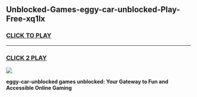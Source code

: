 
## Unblocked-Games-eggy-car-unblocked-Play-Free-xq1lx
<h3>
<a href="https://premium76.site?title=eggy-car-unblocked&ref=10A">CLICK TO PLAY</a></h3>
<hr>

<h3>
<a href="https://premium76.site?title=eggy-car-unblocked&ref=10A">CLICK 2 PLAY</a>
  
</h3>

<a href="https://premium76.site?title=eggy-car-unblocked&ref=10A"><img src="https://clearcache.store/games.png"></a>


**eggy-car-unblocked games unblocked: Your Gateway to Fun and Accessible Online Gaming**
